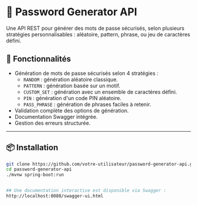                                                                                                       
# 🔐 Password Generator API

Une API REST pour générer des mots de passe sécurisés, selon plusieurs stratégies personnalisables : aléatoire, pattern, phrase, ou jeu de caractères défini.

## 🚀 Fonctionnalités

- Génération de mots de passe sécurisés selon 4 stratégies :
  - `RANDOM` : génération aléatoire classique.
  - `PATTERN` : génération basée sur un motif.
  - `CUSTOM_SET` : génération avec un ensemble de caractères défini.
  - `PIN`  :  génération d'un code PIN aléatoire.
  - `PASS_PHRASE` : génération de phrases faciles à retenir.
- Validation complète des options de génération.
- Documentation Swagger intégrée.
- Gestion des erreurs structurée.

---

## 📦 Installation

```bash
git clone https://github.com/votre-utilisateur/password-generator-api.git
cd password-generator-api
./mvnw spring-boot:run


## Une documentation interactive est disponible via Swagger :
http://localhost:8080/swagger-ui.html

